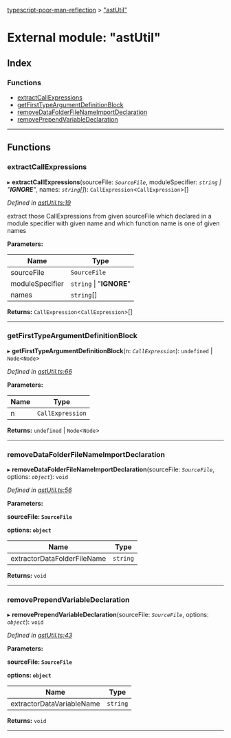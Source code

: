 [typescript-poor-man-reflection](../README.md) > ["astUtil"](../modules/_astutil_.md)

# External module: "astUtil"

## Index

### Functions

* [extractCallExpressions](_astutil_.md#extractcallexpressions)
* [getFirstTypeArgumentDefinitionBlock](_astutil_.md#getfirsttypeargumentdefinitionblock)
* [removeDataFolderFileNameImportDeclaration](_astutil_.md#removedatafolderfilenameimportdeclaration)
* [removePrependVariableDeclaration](_astutil_.md#removeprependvariabledeclaration)

---

## Functions

<a id="extractcallexpressions"></a>

###  extractCallExpressions

▸ **extractCallExpressions**(sourceFile: *`SourceFile`*, moduleSpecifier: *`string` \| "__IGNORE__"*, names: *`string`[]*): `CallExpression`<`CallExpression`>[]

*Defined in [astUtil.ts:19](https://github.com/cancerberoSgx/typescript-poor-man-reflection/blob/2c758c1/src/astUtil.ts#L19)*

extract those CallExpressions from given sourceFile which declared in a module specifier with given name and which function name is one of given names

**Parameters:**

| Name | Type |
| ------ | ------ |
| sourceFile | `SourceFile` |
| moduleSpecifier | `string` \| "__IGNORE__" |
| names | `string`[] |

**Returns:** `CallExpression`<`CallExpression`>[]

___
<a id="getfirsttypeargumentdefinitionblock"></a>

###  getFirstTypeArgumentDefinitionBlock

▸ **getFirstTypeArgumentDefinitionBlock**(n: *`CallExpression`*): `undefined` \| `Node`<`Node`>

*Defined in [astUtil.ts:66](https://github.com/cancerberoSgx/typescript-poor-man-reflection/blob/2c758c1/src/astUtil.ts#L66)*

**Parameters:**

| Name | Type |
| ------ | ------ |
| n | `CallExpression` |

**Returns:** `undefined` \| `Node`<`Node`>

___
<a id="removedatafolderfilenameimportdeclaration"></a>

###  removeDataFolderFileNameImportDeclaration

▸ **removeDataFolderFileNameImportDeclaration**(sourceFile: *`SourceFile`*, options: *`object`*): `void`

*Defined in [astUtil.ts:56](https://github.com/cancerberoSgx/typescript-poor-man-reflection/blob/2c758c1/src/astUtil.ts#L56)*

**Parameters:**

**sourceFile: `SourceFile`**

**options: `object`**

| Name | Type |
| ------ | ------ |
| extractorDataFolderFileName | `string` |

**Returns:** `void`

___
<a id="removeprependvariabledeclaration"></a>

###  removePrependVariableDeclaration

▸ **removePrependVariableDeclaration**(sourceFile: *`SourceFile`*, options: *`object`*): `void`

*Defined in [astUtil.ts:43](https://github.com/cancerberoSgx/typescript-poor-man-reflection/blob/2c758c1/src/astUtil.ts#L43)*

**Parameters:**

**sourceFile: `SourceFile`**

**options: `object`**

| Name | Type |
| ------ | ------ |
| extractorDataVariableName | `string` |

**Returns:** `void`

___


